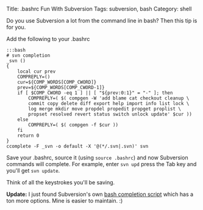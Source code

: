 Title: .bashrc Fun With Subversion
Tags: subversion, bash
Category: shell

Do you use Subversion a lot from the command line in bash? Then this tip
is for you.

Add the following to your .bashrc

    :::bash
    # svn completion
    _svn ()
    {
        local cur prev
        COMPREPLY=()
        cur=${COMP_WORDS[COMP_CWORD]}
        prev=${COMP_WORDS[COMP_CWORD-1]}
        if [ $COMP_CWORD -eq 1 ] || [ "${prev:0:1}" = "-" ]; then
            COMPREPLY=( $( compgen -W 'add blame cat checkout cleanup \
            commit copy delete diff export help import info list lock \
            log merge mkdir move propdel propedit propget proplist \
            propset resolved revert status switch unlock update' $cur ))
        else
            COMPREPLY=( $( compgen -f $cur ))
        fi
        return 0
    }
    ccomplete -F _svn -o default -X '@(*/.svn|.svn)' svn

Save your .bashrc, source it (using `source .bashrc`) and now Subversion
commands will complete. For example, enter `svn upd` press the Tab key
and you'll get `svn update`.

Think of all the keystrokes you'll be saving.

**Update:** I just found Subversion's own [bash completion
script](http://svn.collab.net/repos/svn/trunk/tools/client-side/bash_completion)
which has a ton more options. Mine is easier to maintain. :)
